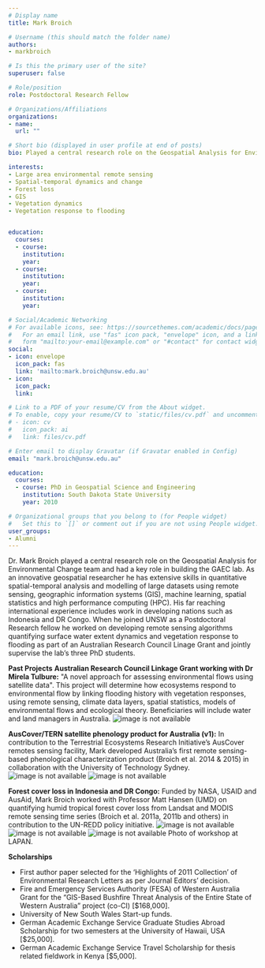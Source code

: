 ```yaml
---
# Display name
title: Mark Broich

# Username (this should match the folder name)
authors:
- markbroich

# Is this the primary user of the site?
superuser: false

# Role/position
role: Postdoctoral Research Fellow

# Organizations/Affiliations
organizations:
- name: 
  url: ""

# Short bio (displayed in user profile at end of posts)
bio: Played a central research role on the Geospatial Analysis for Environmental Change team and had a key role in building the GAEC lab.

interests:
- Large area environmental remote sensing
- Spatial-temporal dynamics and change
- Forest loss
- GIS
- Vegetation dynamics
- Vegetation response to flooding


education:
  courses:
  - course: 
    institution: 
    year: 
  - course: 
    institution: 
    year: 
  - course: 
    institution: 
    year: 

# Social/Academic Networking
# For available icons, see: https://sourcethemes.com/academic/docs/page-builder/#icons
#   For an email link, use "fas" icon pack, "envelope" icon, and a link in the
#   form "mailto:your-email@example.com" or "#contact" for contact widget.
social:
- icon: envelope
  icon_pack: fas
  link: 'mailto:mark.broich@unsw.edu.au'
- icon: 
  icon_pack: 
  link: 

# Link to a PDF of your resume/CV from the About widget.
# To enable, copy your resume/CV to `static/files/cv.pdf` and uncomment the lines below.
# - icon: cv
#   icon_pack: ai
#   link: files/cv.pdf

# Enter email to display Gravatar (if Gravatar enabled in Config)
email: "mark.broich@unsw.edu.au"

education:
  courses:
  - course: PhD in Geospatial Science and Engineering
    institution: South Dakota State University
    year: 2010

# Organizational groups that you belong to (for People widget)
#   Set this to `[]` or comment out if you are not using People widget.
user_groups:
- Alumni
---
```


Dr. Mark Broich played a central research role on the Geospatial Analysis for Environmental Change team and had a key role in building the GAEC lab. As an innovative geospatial researcher he has extensive skills in quantitative spatial-temporal analysis and modelling of large datasets using remote sensing, geographic information systems (GIS), machine learning, spatial statistics and high performance computing (HPC). His far reaching international experience includes work in developing nations such as Indonesia and DR Congo. When he joined UNSW as a Postdoctoral Research fellow he worked on developing remote sensing algorithms quantifying surface water extent dynamics and vegetation response to flooding as part of an Australian Research Council Linage Grant and jointly supervise the lab’s three PhD students. 

<b>Past Projects</b>
<b>Australian Research Council Linkage Grant working with Dr Mirela Tulbure:</b> "A novel approach for assessing environmental flows using satellite data". This project will determine how ecosystems respond to environmental flow by linking flooding history with vegetation responses, using remote sensing, climate data layers, spatial statistics, models of environmental flows and ecological theory. Beneficiaries will include water and land managers in Australia.
<img src="darling_river.png" alt="image is not available">

<b>AusCover/TERN satellite phenology product for Australia (v1):</b> In contribution to the Terrestrial Ecosystems Research Initiative’s AusCover remotes sensing facility, Mark developed Australia’s first remote sensing-based phenological characterization product (Broich et al. 2014 & 2015) in collaboration with the University of Technology Sydney.
<img src="phenological.png" alt="image is not available">
<img src="mean_cycle.png" alt="image is not available">

<b>Forest cover loss in Indonesia and DR Congo:</b> Funded by NASA, USAID and AusAid, Mark Broich worked with Professor Matt Hansen (UMD) on quantifying humid tropical forest cover loss from Landsat and MODIS remote sensing time series (Broich et al. 2011a, 2011b and others) in contribution to the UN-REDD policy initiative.
<img src="forestcover.png" alt="image is not available">
<img src="forestcover2.png" alt="image is not available">
<img src="indo.png" alt="image is not available">
Photo of workshop at LAPAN. 

<b>Scholarships</b>
- First author paper selected for the ‘Highlights of 2011 Collection’ of Environmental Research Letters as per Journal Editors’ decision.
- Fire and Emergency Services Authority (FESA) of Western Australia Grant for the “GIS-Based Bushfire Threat Analysis of the Entire State of Western Australia” project (co-CI) [$168,000].
- University of New South Wales Start-up funds.
- German Academic Exchange Service Graduate Studies Abroad Scholarship for two semesters at the University of Hawaii, USA [$25,000].
- German Academic Exchange Service Travel Scholarship for thesis related fieldwork in Kenya [$5,000].


